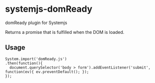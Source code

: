 # systemjs-domReady
domReady plugin for Systemjs

Returns a promise that is fulfilled when the DOM is loaded.

## Usage
````
System.import('domReady.js')
.then(function(){
  document.querySelector('body > form').addEventListener('submit', function(ev){ ev.preventDefault(); });
});
````
